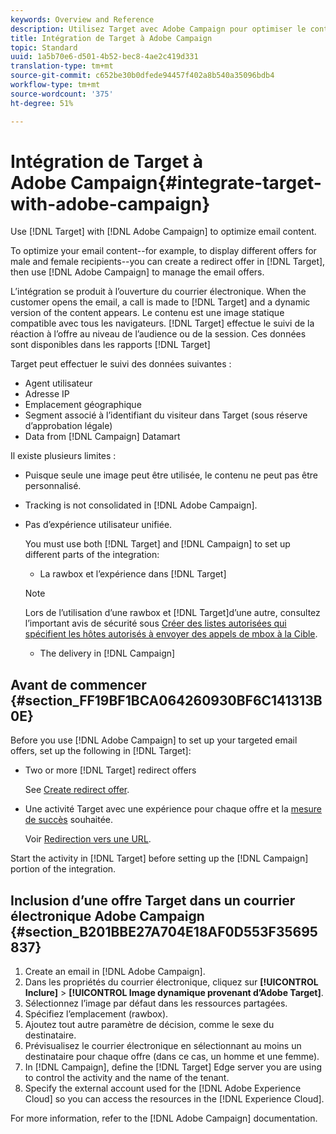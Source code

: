 ```yaml
---
keywords: Overview and Reference
description: Utilisez Target avec Adobe Campaign pour optimiser le contenu de vos courriers électroniques.
title: Intégration de Target à Adobe Campaign
topic: Standard
uuid: 1a5b70e6-d501-4b52-bec8-4ae2c419d331
translation-type: tm+mt
source-git-commit: c652be30b0dfede94457f402a8b540a35096bdb4
workflow-type: tm+mt
source-wordcount: '375'
ht-degree: 51%

---
```



# Intégration de Target à Adobe Campaign{#integrate-target-with-adobe-campaign}

Use [!DNL Target] with [!DNL Adobe Campaign] to optimize email content.

To optimize your email content--for example, to display different offers for male and female recipients--you can create a redirect offer in [!DNL Target], then use [!DNL Adobe Campaign] to manage the email offers.

L’intégration se produit à l’ouverture du courrier électronique. When the customer opens the email, a call is made to [!DNL Target] and a dynamic version of the content appears. Le contenu est une image statique compatible avec tous les navigateurs. [!DNL Target] effectue le suivi de la réaction à l’offre au niveau de l’audience ou de la session. Ces données sont disponibles dans les rapports [!DNL Target]

Target peut effectuer le suivi des données suivantes :

* Agent utilisateur
* Adresse IP
* Emplacement géographique
* Segment associé à l’identifiant du visiteur dans Target (sous réserve d’approbation légale)
* Data from [!DNL Campaign] Datamart

Il existe plusieurs limites :

* Puisque seule une image peut être utilisée, le contenu ne peut pas être personnalisé.
* Tracking is not consolidated in [!DNL Adobe Campaign].
* Pas d’expérience utilisateur unifiée.

   You must use both [!DNL Target] and [!DNL Campaign] to set up different parts of the integration:

   * La rawbox et l’expérience dans [!DNL Target]
   >[!NOTE]
   >
   >Lors de l’utilisation d’une rawbox et [!DNL Target]d’une autre, consultez l’important avis de sécurité sous [Créer des listes autorisées qui spécifient les hôtes autorisés à envoyer des appels de mbox à la Cible](/help/administrating-target/hosts.md#allowlist).

   * The delivery in [!DNL Campaign]



## Avant de commencer {#section_FF19BF1BCA064260930BF6C141313B0E}

Before you use [!DNL Adobe Campaign] to set up your targeted email offers, set up the following in [!DNL Target]:

* Two or more [!DNL Target] redirect offers

   See [Create redirect offer](/help/c-experiences/c-manage-content/offer-redirect.md).
* Une activité Target avec une expérience pour chaque offre et la [mesure de succès](/help/c-activities/r-success-metrics/success-metrics.md) souhaitée.

   Voir [Redirection vers une URL](/help/c-experiences/c-visual-experience-composer/redirect-offer.md).

Start the activity in [!DNL Target] before setting up the [!DNL Campaign] portion of the integration.

## Inclusion d’une offre Target dans un courrier électronique Adobe Campaign {#section_B201BBE27A704E18AF0D553F35695837}

1. Create an email in [!DNL Adobe Campaign].
1. Dans les propriétés du courrier électronique, cliquez sur **[!UICONTROL Inclure]** > **[!UICONTROL Image dynamique provenant d’Adobe Target]**.
1. Sélectionnez l’image par défaut dans les ressources partagées.
1. Spécifiez l’emplacement (rawbox).
1. Ajoutez tout autre paramètre de décision, comme le sexe du destinataire.
1. Prévisualisez le courrier électronique en sélectionnant au moins un destinataire pour chaque offre (dans ce cas, un homme et une femme).
1. In [!DNL Campaign], define the [!DNL Target] Edge server you are using to control the activity and the name of the tenant.
1. Specify the external account used for the [!DNL Adobe Experience Cloud] so you can access the resources in the [!DNL Experience Cloud].

For more information, refer to the [!DNL Adobe Campaign] documentation.
